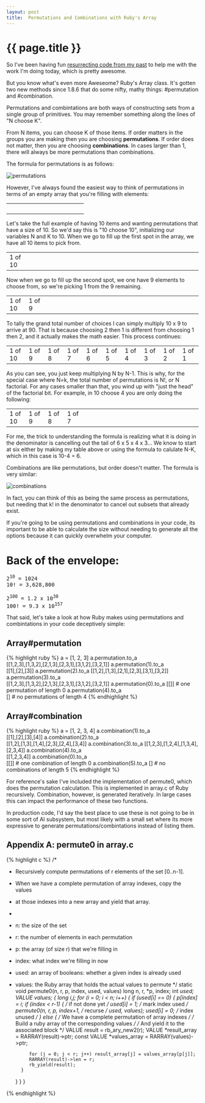 ```yaml
---
layout: post
title:  Permutations and Combinations with Ruby's Array
---
```


{{ page.title }}
================

So I've been having fun [resurrecting code from my past](http://github.com/csquared/NQueens)
to help me with the work I'm doing today, which is pretty awesome.

But you know what's even more Aweseome?  Ruby's Array class.  It's gotten two new methods
since 1.8.6 that do some nifty, mathy things: #permutation and #combination.

Permutations and combintations are both ways of constructing sets from a single group
of primitives.  You may remember something along the lines of "N choose K".

From N items, you can choose K of those items.  If order matters in the groups you
are making then you are choosing <b>permutations</b>.  If order does not matter,
then you are choosing <b>combinations</b>.  In cases larger than 1, there will
always be more permutations than combinations.

The formula for permutations is as follows:

![permutations](http://upload.wikimedia.org/math/4/9/f/49f152f00fa164a4d6931401690b8844.png)

However, I've always found the easiest way to think of permutations in terms of an empty
array that you're filling with elements:

<table class="array">
  <tr>
    <td>&nbsp;</td>
    <td>&nbsp;</td>
    <td>&nbsp;</td>
    <td>&nbsp;</td>
    <td>&nbsp;</td>
    <td>&nbsp;</td>
    <td>&nbsp;</td>
    <td>&nbsp;</td>
    <td>&nbsp;</td>
    <td>&nbsp;</td>
  </tr>
</table>

Let's take the full example of having 10 items and wanting permutations that have a size of
10.  So we'd say this is "10 choose 10", initializing our variables N and K to 10.  When
we go to fill up the first spot in the array, we have all 10 items to pick from.

<table class="array">
  <tr>
    <td style="width:10%">1 of 10</td>
    <td>&nbsp;</td>
    <td>&nbsp;</td>
    <td>&nbsp;</td>
    <td>&nbsp;</td>
    <td>&nbsp;</td>
    <td>&nbsp;</td>
    <td>&nbsp;</td>
    <td>&nbsp;</td>
    <td>&nbsp;</td>
  </tr>
</table>

Now when we go to fill up the second spot, we one have 9 elements to choose from, so 
we're picking 1 from the 9 remaining.

<table class="array">
  <tr>
    <td style="width:10%">1 of 10</td>
    <td style="width:10%">1 of 9</td>
    <td>&nbsp;</td>
    <td>&nbsp;</td>
    <td>&nbsp;</td>
    <td>&nbsp;</td>
    <td>&nbsp;</td>
    <td>&nbsp;</td>
    <td>&nbsp;</td>
    <td>&nbsp;</td>
  </tr>
</table>

To tally the grand total number of choices I can simply
multiply 10 x  9 to arrive at 90.  That is because choosing 2 then 1 is different from choosing 1 then 2, 
and it actually makes the math easier.  This process continues:
 
<table class="array">
  <tr>
    <td style="width:10%">1 of 10</td>
    <td style="width:10%">1 of 9</td>
    <td style="width:10%">1 of 8</td>
    <td style="width:10%">1 of 7</td>
    <td style="width:10%">1 of 6</td>
    <td style="width:10%">1 of 5</td>
    <td style="width:10%">1 of 4</td>
    <td style="width:10%">1 of 3</td>
    <td style="width:10%">1 of 2</td>
    <td style="width:10%">1 of 1</td>
  </tr>
</table>

As you can see, you just keep multiplying N by N-1. This is why, for the special 
case where N=k, the total number of permutations is N!, or
N factorial.  For any cases smaller than that, you wind up with "just the head" of the
factorial bit.  For example, in 10 choose 4 you are only doing the following:

<table class="array">
  <tr>
    <td style="width:10%">1 of 10</td>
    <td style="width:10%">1 of 9</td>
    <td style="width:10%">1 of 8</td>
    <td style="width:10%">1 of 7</td>
    <td>&nbsp;</td>
    <td>&nbsp;</td>
    <td>&nbsp;</td>
    <td>&nbsp;</td>
    <td>&nbsp;</td>
    <td>&nbsp;</td>
  </tr>
</table>

For me, the trick to understanding the formula is realizing what it is doing in the denominator is
cancelling out the tail of 6 x 5 x 4 x 3...  We know to start at six either by making
my table above or using the formula to calulate N-K, which in this case is 10-4 = 6.  

Combinations are like permutations, but order doesn't matter.  The formula is very similar:

![combinations](http://upload.wikimedia.org/math/1/9/2/1928f752016eeb2c94f27269a14f7f47.png)

In fact, you can think of this as being the same process as permutations, but needing that k! 
in the denominator to cancel out subsets that already exist.

If you're going to be using permutations and combinations in your code, its important to be
able to calculate the size without needing to generate all the options because it can quickly
overwhelm your computer. 

# Back of the envelope:
<pre>
2<sup>10</sup> = 1024
10! = 3,628,800 

2<sup>100</sup> = 1.2 x 10<sup>30</sup>  
100! = 9.3 x 10<sup>157</sup>
</pre>


That said, let's take a look at how Ruby makes using permutations and combintations in your
code deceptively simple:

## Array#permutation

{% highlight ruby %}
   a = [1, 2, 3]
   a.permutation.to_a     
      [[1,2,3],[1,3,2],[2,1,3],[2,3,1],[3,1,2],[3,2,1]]
   a.permutation(1).to_a  
      [[1],[2],[3]]
   a.permutation(2).to_a 
      [[1,2],[1,3],[2,1],[2,3],[3,1],[3,2]]
   a.permutation(3).to_a  
      [[1,2,3],[1,3,2],[2,1,3],[2,3,1],[3,1,2],[3,2,1]]
   a.permutation(0).to_a 
    [[]] # one permutation of length 0
   a.permutation(4).to_a  
    []   # no permutations of length 4
{% endhighlight %}


## Array#combination

{% highlight ruby %}
  a = [1, 2, 3, 4]
  a.combination(1).to_a  
    [[1],[2],[3],[4]]
  a.combination(2).to_a  
    [[1,2],[1,3],[1,4],[2,3],[2,4],[3,4]]
  a.combination(3).to_a 
    [[1,2,3],[1,2,4],[1,3,4],[2,3,4]]
  a.combination(4).to_a  
    [[1,2,3,4]]
  a.combination(0).to_a  
    [[]] # one combination of length 0
  a.combination(5).to_a 
    []   # no combinations of length 5
{% endhighlight %}

For reference's sake I've included the implementation of permute0, which does
the permutation calculation.  This is implemented in array.c of Ruby recursively.
Combination, however, is generated iteratively.  In large cases this can
impact the performance of these two functions.

In production code, I'd say the best place to use these is not going to be in 
some sort of AI subsystem, but most likely with a small set where its more
expressive to generate permutations/combintations instead of listing them.

## Appendix A: permute0 in array.c
{% highlight c %}
/*
 * Recursively compute permutations of r elements of the set [0..n-1].
 * When we have a complete permutation of array indexes, copy the values
 * at those indexes into a new array and yield that array. 
 *
 * n: the size of the set 
 * r: the number of elements in each permutation
 * p: the array (of size r) that we're filling in
 * index: what index we're filling in now
 * used: an array of booleans: whether a given index is already used
 * values: the Ruby array that holds the actual values to permute
 */
static void
permute0(n, r, p, index, used, values)
    long n, r, *p, index;
    int *used;
    VALUE values;
{
    long i,j;
    for (i = 0; i < n; i++) {
      if (used[i] == 0) {
          p[index] = i;
          if (index < r-1) {             /* if not done yet */
              used[i] = 1;               /* mark index used */
              permute0(n, r, p, index+1, /* recurse */
              used, values);
              used[i] = 0;               /* index unused */
          }
          else {
            /* We have a complete permutation of array indexes */
            /* Build a ruby array of the corresponding values */
            /* And yield it to the associated block */
            VALUE result = rb_ary_new2(r);
            VALUE *result_array = RARRAY(result)->ptr;
            const VALUE *values_array = RARRAY(values)->ptr;

            for (j = 0; j < r; j++) result_array[j] = values_array[p[j]];
            RARRAY(result)->len = r;
            rb_yield(result);
         }
      }
    }
}

{% endhighlight %}
